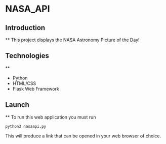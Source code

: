 # NASA_API

## Introduction
**
This project displays the NASA Astronomy Picture of the Day!

## Technologies
**
* Python
* HTML/CSS
* Flask Web Framework

## Launch
**
To run this web application you must run 
```
python3 nasaapi.py
```
This will produce a link that can be opened in your web browser of choice.

